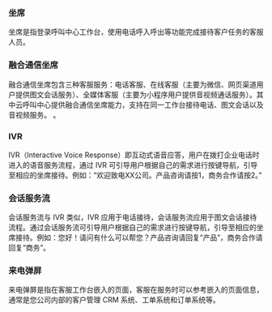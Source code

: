 ### 坐席
坐席是指登录呼叫中心工作台，使用电话呼入呼出等功能完成接待客户任务的客服人员。

### 融合通信坐席
融合通信坐席包含三种客服服务：电话客服、在线客服（主要为微信、网页渠道用户提供图文会话服务）、全媒体客服（主要为小程序用户提供音视频通话服务）。其中云呼叫中心提供融合通信坐席能力，支持在同一工作台接待电话、图文会话以及音视频服务。
。


### IVR
IVR（Interactive Voice Response）即互动式语音应答，用户在拨打企业电话时进入的语音服务流程，通过 IVR 可引导用户根据自己的需求进行按键导航，引导至相应的坐席接待。例如：“欢迎致电XX公司。产品咨询请按1，商务合作请按2。”

### 会话服务流
会话服务流与 IVR 类似，IVR 应用于电话接待，会话服务流应用于图文会话接待流程。通过会话服务流可引导用户根据自己的需求进行按键导航，引导至相应的坐席接待。例如：您好！请问有什么可以帮您？产品咨询请回复“产品”，商务合作请回复“商务”。

### 来电弹屏
来电弹屏是指在客服工作台嵌入的页面，客服在服务时可以参考嵌入的页面信息，通常是您公司内部的客户管理 CRM 系统、工单系统和订单系统等。
